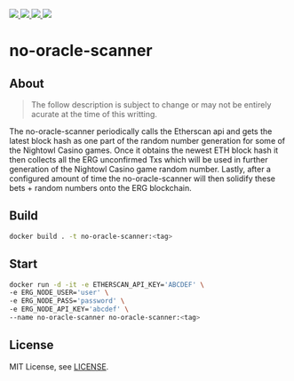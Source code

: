 <div id="top"></div>

<!-- project shields -->
<p align="left">
  <!-- discord -->
  <a href="http://discord.gg/W69GTHe3pJ">
    <img src="https://img.shields.io/static/v1?label=Discord&message=chat&color=5865F2&style=flat&logo=discord"/>
  </a>
  <!-- telegram -->
  <a href="https://t.me/nightowlcommunity">
    <img src="https://img.shields.io/static/v1?label=Telegram&message=chat&color=26A5E4&style=flat&logo=telegram"/>
  </a>
  <!-- reddit -->
  <a href="https://www.reddit.com/r/NightOwlCasino">
    <img src="https://img.shields.io/static/v1?label=Reddit&message=forum&color=FF4500&style=flat&logo=reddit"/>
  </a>
  <!-- mit license -->
  <a href="https://github.com/nightowlcasino/NightOwl-Backend/blob/main/LICENSE">
    <img src="https://img.shields.io/static/v1?label=License&message=MIT&color=A31F34&style=flat"/>
  </a>
</p>

# no-oracle-scanner

## About

> The follow description is subject to change or may not be entirely acurate at the time of this writting.

The no-oracle-scanner periodically calls the Etherscan api and gets the latest block hash as one part of the random number generation for some of the Nightowl Casino games. Once it obtains the newest ETH block hash it then collects all the ERG unconfirmed Txs which will be used in further generation of the Nightowl Casino game random number. Lastly, after a configured amount of time the no-oracle-scanner will then solidify these bets + random numbers onto the ERG blockchain.

## Build

```bash
docker build . -t no-oracle-scanner:<tag>
```

## Start
```bash
docker run -d -it -e ETHERSCAN_API_KEY='ABCDEF' \
-e ERG_NODE_USER='user' \
-e ERG_NODE_PASS='password' \
-e ERG_NODE_API_KEY='abcdef' \
--name no-oracle-scanner no-oracle-scanner:<tag>
```

## License

MIT License, see [LICENSE](https://github.com/nightowlcasino/NightOwl-Backend/blob/main/LICENSE).